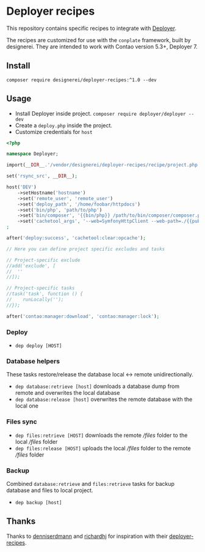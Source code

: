 # Deployer recipes

This repository contains specific recipes to integrate with [Deployer](https://deployer.org/).

The recipes are customized for use with the `conplate` framework, built by designerei. They are intended to work with 
Contao version 5.3+, Deployer 7.

## Install

`composer require designerei/deployer-recipes:^1.0 --dev`

## Usage

- Install Deployer inside project. `composer require deployer/deployer --dev`
- Create a `deploy.php` inside the project.
- Customize credentials for `host`

```php
<?php

namespace Deployer;

import(__DIR__.'/vendor/designerei/deployer-recipes/recipe/project.php');

set('rsync_src', __DIR__);

host('DEV')
    ->setHostname('hostname')
    ->set('remote_user', 'remote_user')
    ->set('deploy_path', '/home/foobar/httpdocs')
    ->set('bin/php', 'path/to/php')
    ->set('bin/composer', '{{bin/php}} /path/to/bin/composer/composer.phar')
    ->set('cachetool_args', '--web=SymfonyHttpClient --web-path=./{{public_path}} --web-url=https://{{hostname}}')
;

after('deploy:success', 'cachetool:clear:opcache');

// Here you can define project specific excludes and tasks

// Project-specific exclude
//add('exclude', [
//  ''
//]);

// Project-specific tasks
//task('task', function () {
//    runLocally('');
//});

after('contao:manager:download', 'contao:manager:lock');
```

### Deploy

- `dep deploy [HOST]`

### Database helpers

These tasks restore/release the database local <-> remote unidirectionally.

- `dep database:retrieve [host]` downloads a database dump from remote and overwrites the local database
- `dep database:release [host]` overwrites the remote database with the local one

### Files sync

- `dep files:retrieve [HOST]` downloads the remote _/files_ folder to the local _/files_ folder
- `dep files:release [HOST]` uploads the local _/files_ folder to the remote _/files_ folder


### Backup

Combined `database:retrieve` and `files:retrieve` tasks for backup database and files to local project.

- `dep backup [host]`

## Thanks

Thanks to [denniserdmann](https://github.com/denniserdmann) and [richardhj](https://github.com/richardhj) for inspiration
with their [deployer-recipes](https://github.com/nutshell-framework/deployer-recipes).